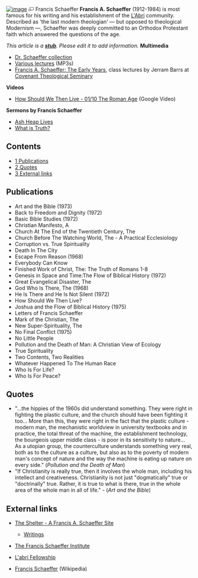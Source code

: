 [![image](images/thumb/8/8f/Francisschaeffer.jpg/180px-Francisschaeffer.jpg)](http://www.theopedia.com/File:Francisschaeffer.jpg)
[![image](data:image/png;base64,iVBORw0KGgoAAAANSUhEUgAAAA8AAAALCAAAAACFLIiAAAAAAnRSTlMA/1uRIrUAAABPSURBVAjXY/j///+5vXDwjAHIr26ZAgXZe8H8a/+hoIcw/9nevdVL9+79DuPvzQYZFPUezu8BMZLXgkExnD8HAu6hqv//n+HZVjD4DuUDAKlChD3fj6aPAAAAAElFTkSuQmCC)](http://www.theopedia.com/File:Francisschaeffer.jpg "Enlarge")
Francis Schaeffer
**Francis A. Schaeffer** (1912-1984) is most famous for his writing
and his establishment of the [L'Abri](L'Abri "L'Abri") community.
Described as 'the last modern theologian' — but opposed to
theological Modernism —, Schaeffer was deeply committed to an
Orthodox Protestant faith which answered the questions of the age.

*This article is a **[stub](http://www.theopedia.com/Category:Theopedia_stubs "Category:Theopedia stubs")**. Please edit it to add information.*
**Multimedia**

-   [Dr. Schaeffer collection](http://www.labri-ideas-library.org/lecture-list.asp?s=5)
-   [Various lectures](http://theschaefferfoundation.net/mp3_lectures_francis_a_schaeffer_foundation.php)
    (MP3s)
-   [Francis A. Schaeffer: The Early Years](http://worldwide-classroom.com/courses/info/cc578/),
    class lectures by Jerram Barrs at
    [Covenant Theological Seminary](Covenant_Theological_Seminary "Covenant Theological Seminary")

**Videos**

-   [How Should We Then Live - 01/10 The Roman Age](http://video.google.com/videoplay?docid=-1998035952933796581&q=francis+schaeffer)
    (Google Video)

**Sermons by Francis Schaeffer**

-   [Ash Heap Lives](http://www.sermonindex.net/modules/mydownloads/visit.php?lid=4131)
-   [What is Truth?](http://www.sermonindex.net/modules/mydownloads/visit.php?lid=4232)

## Contents

-   [1 Publications](#Publications)
-   [2 Quotes](#Quotes)
-   [3 External links](#External_links)



## Publications

-   Art and the Bible (1973)
-   Back to Freedom and Dignity (1972)
-   Basic Bible Studies (1972)
-   Christian Manifesto, A
-   Church At The End of the Twentieth Century, The
-   Church Before The Watching World, The - A Practical
    Ecclesiology
-   Corruption vs. True Spirituality
-   Death In The City
-   Escape From Reason (1968)
-   Everybody Can Know
-   Finished Work of Christ, The: The Truth of Romans 1-8
-   Genesis in Space and Time:The Flow of Biblical History (1972)
-   Great Evangelical Disaster, The
-   God Who Is There, The (1968)
-   He Is There and He Is Not Silent (1972)
-   How Should We Then Live?
-   Joshua and the Flow of Biblical History (1975)
-   Letters of Francis Schaeffer
-   Mark of the Christian, The
-   New Super-Spirituality, The
-   No Final Conflict (1975)
-   No Little People
-   Pollution and the Death of Man: A Christian View of Ecology
-   True Spirituality
-   Two Contents, Two Realities
-   Whatever Happened To The Human Race
-   Who Is For Life?
-   Who Is For Peace?

## Quotes

-   "...the hippies of the 1960s did understand something. They
    were right in fighting the plastic culture, and the church should
    have been fighting it too... More than this, they were right in the
    fact that the plastic culture - modern man, the mechanistic
    worldview in university textbooks and in practice, the total threat
    of the machine, the establishment technology, the bourgeois upper
    middle class - is poor in its sensitivity to nature... As a utopian
    group, the counterculture understands something very real, both as
    to the culture as a culture, but also as to the poverty of modern
    man's concept of nature and the way the machine is eating up nature
    on every side." (*Pollution and the Death of Man*)
-   "If Christianity is really true, then it involves the whole
    man, including his intellect and creativeness. Christianity is not
    just "dogmatically" true or "doctrinally" true. Rather, it is true
    to what is there, true in the whole area of the whole man in all of
    life." - (*Art and the Bible*)

## External links

-   [The Shelter - A Francis A. Schaeffer Site](http://www.rationalpi.com/theshelter/index.html)
    -   [Writings](http://www.rationalpi.com/theshelter/writings.html)

-   [The Francis Schaeffer Institute](http://www.covenantseminary.edu/apologetics/fsi.asp)
-   [L'abri Fellowship](http://www.labri.org)
-   [Francis Schaeffer](http://www.wikipedia.org/wiki/Francis_Schaeffer "wikipedia:Francis Schaeffer")
    (Wikipedia)



